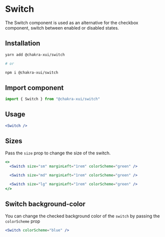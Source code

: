 # Switch

The Switch component is used as an alternative for the checkbox component,
switch between enabled or disabled states.

## Installation

```sh
yarn add @chakra-xui/switch

# or

npm i @chakra-xui/switch
```

## Import component

```jsx
import { Switch } from "@chakra-xui/switch"
```

## Usage

```jsx
<Switch />
```

## Sizes

Pass the `size` prop to change the size of the switch.

```jsx
<>
  <Switch size="sm" marginLeft="1rem" colorScheme="green" />

  <Switch size="md" marginLeft="1rem" colorScheme="green" />

  <Switch size="lg" marginLeft="1rem" colorScheme="green" />
</>
```

## Switch background-color

You can change the checked background color of the `switch` by passing the
`colorScheme` prop

```jsx
<Switch colorScheme="blue" />
```
